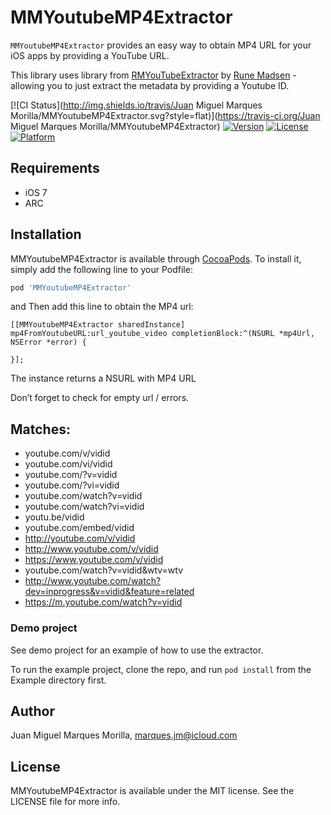 # MMYoutubeMP4Extractor

`MMYoutubeMP4Extractor` provides an easy way to obtain MP4 URL for your iOS apps by providing a YouTube URL.

This library uses library from [RMYouTubeExtractor](https://github.com/runmad/RMYouTubeExtractor) by [Rune Madsen](https://github.com/runmad) - allowing you to just extract the metadata by providing a Youtube ID. 

[![CI Status](http://img.shields.io/travis/Juan Miguel Marques Morilla/MMYoutubeMP4Extractor.svg?style=flat)](https://travis-ci.org/Juan Miguel Marques Morilla/MMYoutubeMP4Extractor)
[![Version](https://img.shields.io/cocoapods/v/MMYoutubeMP4Extractor.svg?style=flat)](http://cocoapods.org/pods/MMYoutubeMP4Extractor)
[![License](https://img.shields.io/cocoapods/l/MMYoutubeMP4Extractor.svg?style=flat)](http://cocoapods.org/pods/MMYoutubeMP4Extractor)
[![Platform](https://img.shields.io/cocoapods/p/MMYoutubeMP4Extractor.svg?style=flat)](http://cocoapods.org/pods/MMYoutubeMP4Extractor)

## Requirements

- iOS 7 
- ARC

## Installation

MMYoutubeMP4Extractor is available through [CocoaPods](http://cocoapods.org). To install
it, simply add the following line to your Podfile:

```ruby
pod 'MMYoutubeMP4Extractor'
```

and Then add this line to obtain the MP4 url:

```objc
[[MMYoutubeMP4Extractor sharedInstance] mp4FromYoutubeURL:url_youtube_video completionBlock:^(NSURL *mp4Url, NSError *error) {

}];
```
The instance returns a NSURL with MP4 URL

Don’t forget to check for empty url / errors.

## Matches:

- youtube.com/v/vidid
- youtube.com/vi/vidid
- youtube.com/?v=vidid
- youtube.com/?vi=vidid
- youtube.com/watch?v=vidid
- youtube.com/watch?vi=vidid
- youtu.be/vidid
- youtube.com/embed/vidid
- http://youtube.com/v/vidid
- http://www.youtube.com/v/vidid
- https://www.youtube.com/v/vidid
- youtube.com/watch?v=vidid&wtv=wtv
- http://www.youtube.com/watch?dev=inprogress&v=vidid&feature=related
- https://m.youtube.com/watch?v=vidid

### Demo project

See demo project for an example of how to use the extractor.

To run the example project, clone the repo, and run `pod install` from the Example directory first.

## Author

Juan Miguel Marques Morilla, marques.jm@icloud.com

## License

MMYoutubeMP4Extractor is available under the MIT license. See the LICENSE file for more info.
